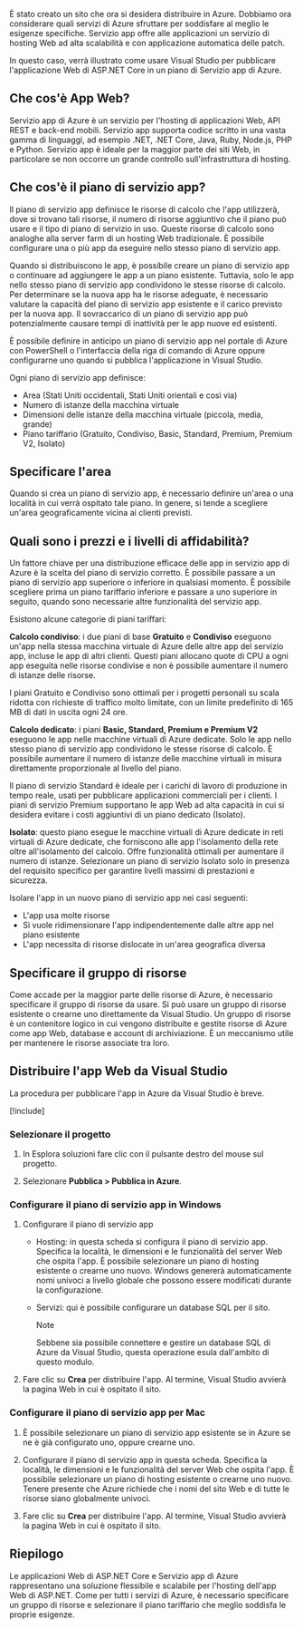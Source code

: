 È stato creato un sito che ora si desidera distribuire in Azure. Dobbiamo ora considerare quali servizi di Azure sfruttare per soddisfare al meglio le esigenze specifiche. Servizio app offre alle applicazioni un servizio di hosting Web ad alta scalabilità e con applicazione automatica delle patch.

In questo caso, verrà illustrato come usare Visual Studio per pubblicare l'applicazione Web di ASP.NET Core in un piano di Servizio app di Azure.

## <a name="what-is-web-apps"></a>Che cos'è App Web?

Servizio app di Azure è un servizio per l'hosting di applicazioni Web, API REST e back-end mobili. Servizio app supporta codice scritto in una vasta gamma di linguaggi, ad esempio .NET, .NET Core, Java, Ruby, Node.js, PHP e Python. Servizio app è ideale per la maggior parte dei siti Web, in particolare se non occorre un grande controllo sull'infrastruttura di hosting.

## <a name="what-is-the-app-service-plan"></a>Che cos'è il piano di servizio app?

Il piano di servizio app definisce le risorse di calcolo che l'app utilizzerà, dove si trovano tali risorse, il numero di risorse aggiuntivo che il piano può usare e il tipo di piano di servizio in uso. Queste risorse di calcolo sono analoghe alla server farm di un hosting Web tradizionale. È possibile configurare una o più app da eseguire nello stesso piano di servizio app.

Quando si distribuiscono le app, è possibile creare un piano di servizio app o continuare ad aggiungere le app a un piano esistente.  Tuttavia, solo le app nello stesso piano di servizio app condividono le stesse risorse di calcolo. Per determinare se la nuova app ha le risorse adeguate, è necessario valutare la capacità del piano di servizio app esistente e il carico previsto per la nuova app. Il sovraccarico di un piano di servizio app può potenzialmente causare tempi di inattività per le app nuove ed esistenti.

È possibile definire in anticipo un piano di servizio app nel portale di Azure con PowerShell o l'interfaccia della riga di comando di Azure oppure configurarne uno quando si pubblica l'applicazione in Visual Studio.

Ogni piano di servizio app definisce:

- Area (Stati Uniti occidentali, Stati Uniti orientali e così via)
- Numero di istanze della macchina virtuale
- Dimensioni delle istanze della macchina virtuale (piccola, media, grande)
- Piano tariffario (Gratuito, Condiviso, Basic, Standard, Premium, Premium V2, Isolato)

## <a name="specify-the-region"></a>Specificare l'area

Quando si crea un piano di servizio app, è necessario definire un'area o una località in cui verrà ospitato tale piano. In genere, si tende a scegliere un'area geograficamente vicina ai clienti previsti.

## <a name="what-are-the-pricing-and-reliability-levels"></a>Quali sono i prezzi e i livelli di affidabilità?

Un fattore chiave per una distribuzione efficace delle app in servizio app di Azure è la scelta del piano di servizio corretto. È possibile passare a un piano di servizio app superiore o inferiore in qualsiasi momento. È possibile scegliere prima un piano tariffario inferiore e passare a uno superiore in seguito, quando sono necessarie altre funzionalità del servizio app.

Esistono alcune categorie di piani tariffari:

**Calcolo condiviso**: i due piani di base **Gratuito** e **Condiviso** eseguono un'app nella stessa macchina virtuale di Azure delle altre app del servizio app, incluse le app di altri clienti. Questi piani allocano quote di CPU a ogni app eseguita nelle risorse condivise e non è possibile aumentare il numero di istanze delle risorse.

I piani Gratuito e Condiviso sono ottimali per i progetti personali su scala ridotta con richieste di traffico molto limitate, con un limite predefinito di 165 MB di dati in uscita ogni 24 ore.

**Calcolo dedicato**: i piani **Basic, Standard, Premium e Premium V2** eseguono le app nelle macchine virtuali di Azure dedicate. Solo le app nello stesso piano di servizio app condividono le stesse risorse di calcolo. È possibile aumentare il numero di istanze delle macchine virtuali in misura direttamente proporzionale al livello del piano.

Il piano di servizio Standard è ideale per i carichi di lavoro di produzione in tempo reale, usati per pubblicare applicazioni commerciali per i clienti.
I piani di servizio Premium supportano le app Web ad alta capacità in cui si desidera evitare i costi aggiuntivi di un piano dedicato (Isolato).

**Isolato**: questo piano esegue le macchine virtuali di Azure dedicate in reti virtuali di Azure dedicate, che forniscono alle app l'isolamento della rete oltre all'isolamento del calcolo. Offre funzionalità ottimali per aumentare il numero di istanze. Selezionare un piano di servizio Isolato solo in presenza del requisito specifico per garantire livelli massimi di prestazioni e sicurezza.

Isolare l'app in un nuovo piano di servizio app nei casi seguenti:

- L'app usa molte risorse
- Si vuole ridimensionare l'app indipendentemente dalle altre app nel piano esistente
- L'app necessita di risorse dislocate in un'area geografica diversa

## <a name="specify-the-resource-group"></a>Specificare il gruppo di risorse

Come accade per la maggior parte delle risorse di Azure, è necessario specificare il gruppo di risorse da usare. Si può usare un gruppo di risorse esistente o crearne uno direttamente da Visual Studio. Un gruppo di risorse è un contenitore logico in cui vengono distribuite e gestite risorse di Azure come app Web, database e account di archiviazione. È un meccanismo utile per mantenere le risorse associate tra loro.

## <a name="deploy-your-web-app-from-visual-studio"></a>Distribuire l'app Web da Visual Studio

La procedura per pubblicare l'app in Azure da Visual Studio è breve.

[!include[](../../../includes/azure-sandbox-activate.md)]

### <a name="select-the-project"></a>Selezionare il progetto

1. In Esplora soluzioni fare clic con il pulsante destro del mouse sul progetto.

1. Selezionare **Pubblica > Pubblica in Azure**.

### <a name="configure-the-app-service-plan-in-windows"></a>Configurare il piano di servizio app in Windows

1. Configurare il piano di servizio app

    - Hosting: in questa scheda si configura il piano di servizio app. Specifica la località, le dimensioni e le funzionalità del server Web che ospita l'app. È possibile selezionare un piano di hosting esistente o crearne uno nuovo. Windows genererà automaticamente nomi univoci a livello globale che possono essere modificati durante la configurazione.
    - Servizi: qui è possibile configurare un database SQL per il sito.

        > [!NOTE]
        > Sebbene sia possibile connettere e gestire un database SQL di Azure da Visual Studio, questa operazione esula dall'ambito di questo modulo.

1. Fare clic su **Crea** per distribuire l'app. Al termine, Visual Studio avvierà la pagina Web in cui è ospitato il sito.

### <a name="configure-the-app-service-plan-for-mac"></a>Configurare il piano di servizio app per Mac

1. È possibile selezionare un piano di servizio app esistente se in Azure se ne è già configurato uno, oppure crearne uno.

1. Configurare il piano di servizio app in questa scheda. Specifica la località, le dimensioni e le funzionalità del server Web che ospita l'app. È possibile selezionare un piano di hosting esistente o crearne uno nuovo. Tenere presente che Azure richiede che i nomi del sito Web e di tutte le risorse siano globalmente univoci.

1. Fare clic su **Crea** per distribuire l'app. Al termine, Visual Studio avvierà la pagina Web in cui è ospitato il sito.

## <a name="summary"></a>Riepilogo

Le applicazioni Web di ASP.NET Core e Servizio app di Azure rappresentano una soluzione flessibile e scalabile per l'hosting dell'app Web di ASP.NET. Come per tutti i servizi di Azure, è necessario specificare un gruppo di risorse e selezionare il piano tariffario che meglio soddisfa le proprie esigenze.
